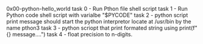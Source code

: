 0x00-python-hello_world
task 0 - Run Pthon file
	shell script
task 1 - Run Python code 
	shell script with varialbe "$PYCODE"
task 2 - python script print message
	should start the python interpretor locate at /usr/bin
	by the name pthon3
task 3 - python scriopt that print formated string using print(f"{} message....")
task 4 - float precision to n-digits.
